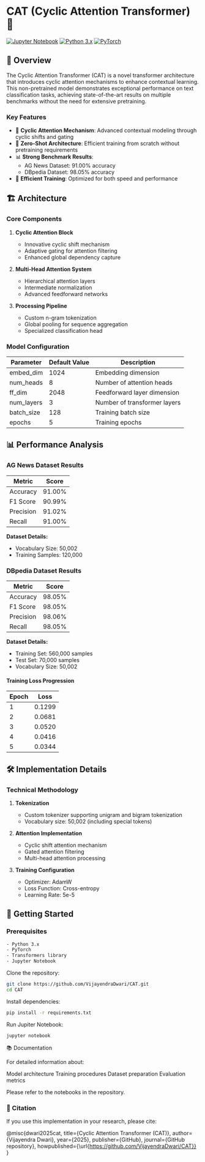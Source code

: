 # CAT (Cyclic Attention Transformer) 🔄

[![Jupyter Notebook](https://img.shields.io/badge/Jupyter-Notebook-orange.svg)](https://jupyter.org/)
[![Python 3.x](https://img.shields.io/badge/Python-3.x-blue.svg)](https://www.python.org/)
[![PyTorch](https://img.shields.io/badge/PyTorch-Latest-red.svg)](https://pytorch.org/)

## 📖 Overview

The Cyclic Attention Transformer (CAT) is a novel transformer architecture that introduces cyclic attention mechanisms to enhance contextual learning. This non-pretrained model demonstrates exceptional performance on text classification tasks, achieving state-of-the-art results on multiple benchmarks without the need for extensive pretraining.

### Key Features

- 🔄 **Cyclic Attention Mechanism**: Advanced contextual modeling through cyclic shifts and gating
- 🚀 **Zero-Shot Architecture**: Efficient training from scratch without pretraining requirements
- 📊 **Strong Benchmark Results**: 
  - AG News Dataset: 91.00% accuracy
  - DBpedia Dataset: 98.05% accuracy
- 🎯 **Efficient Training**: Optimized for both speed and performance

## 🏗️ Architecture

### Core Components

1. **Cyclic Attention Block**
   - Innovative cyclic shift mechanism
   - Adaptive gating for attention filtering
   - Enhanced global dependency capture

2. **Multi-Head Attention System**
   - Hierarchical attention layers
   - Intermediate normalization
   - Advanced feedforward networks

3. **Processing Pipeline**
   - Custom n-gram tokenization
   - Global pooling for sequence aggregation
   - Specialized classification head

### Model Configuration

| Parameter | Default Value | Description |
|-----------|---------------|-------------|
| embed_dim | 1024 | Embedding dimension |
| num_heads | 8 | Number of attention heads |
| ff_dim | 2048 | Feedforward layer dimension |
| num_layers | 3 | Number of transformer layers |
| batch_size | 128 | Training batch size |
| epochs | 5 | Training epochs |

## 📊 Performance Analysis

### AG News Dataset Results

| Metric    | Score  |
|-----------|--------|
| Accuracy  | 91.00% |
| F1 Score  | 90.99% |
| Precision | 91.02% |
| Recall    | 91.00% |

**Dataset Details:**
- Vocabulary Size: 50,002
- Training Samples: 120,000

### DBpedia Dataset Results

| Metric    | Score  |
|-----------|--------|
| Accuracy  | 98.05% |
| F1 Score  | 98.05% |
| Precision | 98.06% |
| Recall    | 98.05% |

**Dataset Details:**
- Training Set: 560,000 samples
- Test Set: 70,000 samples
- Vocabulary Size: 50,002

#### Training Loss Progression

| Epoch | Loss   |
|-------|--------|
| 1     | 0.1299 |
| 2     | 0.0681 |
| 3     | 0.0520 |
| 4     | 0.0416 |
| 5     | 0.0344 |

## 🛠️ Implementation Details

### Technical Methodology

1. **Tokenization**
   - Custom tokenizer supporting unigram and bigram tokenization
   - Vocabulary size: 50,002 (including special tokens)

2. **Attention Implementation**
   - Cyclic shift attention mechanism
   - Gated attention filtering
   - Multi-head attention processing

3. **Training Configuration**
   - Optimizer: AdamW
   - Loss Function: Cross-entropy
   - Learning Rate: 5e-5

## 🚀 Getting Started

### Prerequisites

```bash
- Python 3.x
- PyTorch
- Transformers library
- Jupyter Notebook
```

Clone the repository:
```bash
git clone https://github.com/VijayendraDwari/CAT.git
cd CAT
```
Install dependencies:
```bash
pip install -r requirements.txt
```
Run Jupiter Notebook:
```bash
jupyter notebook
```
📚 Documentation

For detailed information about:

Model architecture
Training procedures
Dataset preparation
Evaluation metrics

Please refer to the notebooks in the repository.

### 📝 Citation

If you use this implementation in your research, please cite:

@misc{dwari2025cat,
  title={Cyclic Attention Transformer (CAT)},
  author={Vijayendra Dwari},
  year={2025},
  publisher={GitHub},
  journal={GitHub repository},
  howpublished={\url{https://github.com/VijayendraDwari/CAT}}
}

